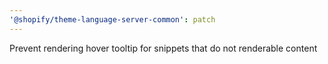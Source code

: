 ```yaml
---
'@shopify/theme-language-server-common': patch
---
```


Prevent rendering hover tooltip for snippets that do not renderable content
